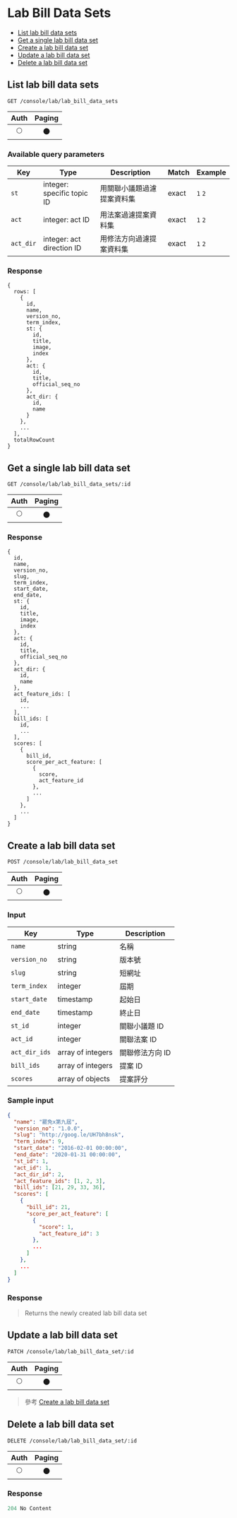 # Lab Bill Data Sets

- [List lab bill data sets](#list-lab-bill-data-sets)
- [Get a single lab bill data set](#get-a-single-lab-bill-data-set)
- [Create a lab bill data set](#create-a-lab-bill-data-set)
- [Update a lab bill data set](#update-a-lab-bill-data-set)
- [Delete a lab bill data set](#delete-a-lab-bill-data-set)

## List lab bill data sets
```
GET /console/lab/lab_bill_data_sets
```

| Auth | Paging |
| :---: | :---: |
| 🌕 | 🌑 |

### Available query parameters

| Key | Type | Description | Match | Example |
| --- | --- | --- | --- | --- |
| `st` | integer: specific topic ID | 用關聯小議題過濾提案資料集 | exact | `1` `2` |
| `act` | integer: act ID | 用法案過濾提案資料集 | exact | `1` `2` |
| `act_dir` | integer: act direction ID | 用修法方向過濾提案資料集 | exact | `1` `2` |

### Response
```
{
  rows: [
    {
      id,
      name,
      version_no,
      term_index,
      st: {
        id,
        title,
        image,
        index
      },
      act: {
        id,
        title,
        official_seq_no
      },
      act_dir: {
        id,
        name
      }
    },
    ...
  ],
  totalRowCount
}
```

## Get a single lab bill data set
```
GET /console/lab/lab_bill_data_sets/:id
```

| Auth | Paging |
| :---: | :---: |
| 🌕 | 🌑 |

### Response
```
{
  id,
  name,
  version_no,
  slug,
  term_index,
  start_date,
  end_date,
  st: {
    id,
    title,
    image,
    index
  },
  act: {
    id,
    title,
    official_seq_no
  },
  act_dir: {
    id,
    name
  },
  act_feature_ids: [
    id,
    ...
  ],
  bill_ids: [
    id,
    ...
  ],
  scores: [
    {
      bill_id,
      score_per_act_feature: [
        {
          score,
          act_feature_id
        },
        ...
      ]
    },
    ...
  ]
}
```

## Create a lab bill data set
```
POST /console/lab/lab_bill_data_set
```

| Auth | Paging |
| :---: | :---: |
| 🌕 | 🌑 |

### Input

| Key | Type | Description |
| --- | --- | --- |
| `name` | string | 名稱 |
| `version_no` | string | 版本號 |
| `slug` | string | 短網址 |
| `term_index` | integer | 屆期 |
| `start_date` | timestamp | 起始日 |
| `end_date` | timestamp | 終止日 |
| `st_id` | integer | 關聯小議題 ID |
| `act_id` | integer | 關聯法案 ID |
| `act_dir_ids` | array of integers | 關聯修法方向 ID |
| `bill_ids` | array of integers | 提案 ID |
| `scores` | array of objects | 提案評分 |

### Sample input
```json
{
  "name": "罷免x第九屆",
  "version_no": "1.0.0",
  "slug": "http://goog.le/UH7bh8nsk",
  "term_index": 9,
  "start_date": "2016-02-01 00:00:00",
  "end_date": "2020-01-31 00:00:00",
  "st_id": 1,
  "act_id": 1,
  "act_dir_id": 2,
  "act_feature_ids": [1, 2, 3],
  "bill_ids": [21, 29, 33, 36],
  "scores": [
    {
      "bill_id": 21,
      "score_per_act_feature": [
        {
          "score": 1,
          "act_feature_id": 3
        },
        ...
      ]
    },
    ...
  ]
}
```

### Response
> Returns the newly created lab bill data set

## Update a lab bill data set
```
PATCH /console/lab/lab_bill_data_set/:id
```

| Auth | Paging |
| :---: | :---: |
| 🌕 | 🌑 |

> 參考 [Create a lab bill data set](#create-a-lab-bill-data-set)

## Delete a lab bill data set
```
DELETE /console/lab/lab_bill_data_set/:id
```

| Auth | Paging |
| :---: | :---: |
| 🌕 | 🌑 |

### Response
```javascript
204 No Content
```
